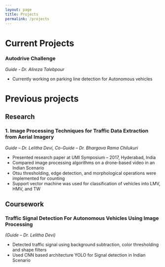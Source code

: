 ```yaml
---
layout: page
title: Projects
permalink: /projects
---
```


# Current Projects

### Autodrive Challenge
*Guide - Dr. Alireza Talebpour*
- Currently working on parking line detection for Autonomous vehicles

# Previous projects
## Research
### 1. Image Processing Techniques for Traffic Data Extraction from Aerial Imagery
*Guide – Dr. Lelitha Devi, Co-Guide – Dr. Bhargava Rama Chilukuri*
-	Presented research paper at UMI Symposium – 2017, Hyderabad, India
-	Compared image processing algorithms on a drone-based video in an Indian Scenario
-	Otsu thresholding, edge detection, and morphological operations were implemented for counting
-	Support vector machine was used for classification of vehicles into LMV, HMV, and TW

## Coursework
### Traffic Signal Detection For Autonomous Vehicles Using Image Processing
*(Guide – Dr. Lelitha Devi)*
- Detected traffic signal using background subtraction, color thresholding and shape filters
-	Used CNN based architecture YOLO for Signal detection in Indian Scenario
